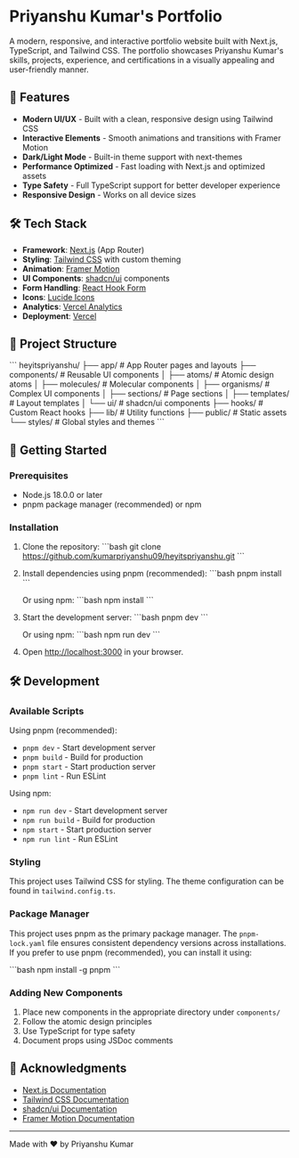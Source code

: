 # Priyanshu Kumar's Portfolio

A modern, responsive, and interactive portfolio website built with Next.js, TypeScript, and Tailwind CSS. The portfolio showcases Priyanshu Kumar's skills, projects, experience, and certifications in a visually appealing and user-friendly manner.

## 🚀 Features

- **Modern UI/UX** - Built with a clean, responsive design using Tailwind CSS
- **Interactive Elements** - Smooth animations and transitions with Framer Motion
- **Dark/Light Mode** - Built-in theme support with next-themes
- **Performance Optimized** - Fast loading with Next.js and optimized assets
- **Type Safety** - Full TypeScript support for better developer experience
- **Responsive Design** - Works on all device sizes

## 🛠️ Tech Stack

- **Framework**: [Next.js](https://nextjs.org/) (App Router)
- **Styling**: [Tailwind CSS](https://tailwindcss.com/) with custom theming
- **Animation**: [Framer Motion](https://www.framer.com/motion/)
- **UI Components**: [shadcn/ui](https://ui.shadcn.com/) components
- **Form Handling**: [React Hook Form](https://react-hook-form.com/)
- **Icons**: [Lucide Icons](https://lucide.dev/)
- **Analytics**: [Vercel Analytics](https://vercel.com/analytics)
- **Deployment**: [Vercel](https://vercel.com/)

## 📁 Project Structure

\`\`\`
heyitspriyanshu/
├── app/                    # App Router pages and layouts
├── components/             # Reusable UI components
│   ├── atoms/             # Atomic design atoms
│   ├── molecules/         # Molecular components
│   ├── organisms/         # Complex UI components
│   ├── sections/          # Page sections
│   ├── templates/         # Layout templates
│   └── ui/                # shadcn/ui components
├── hooks/                 # Custom React hooks
├── lib/                   # Utility functions
├── public/                # Static assets
└── styles/                # Global styles and themes
\`\`\`

## 🚀 Getting Started

### Prerequisites

- Node.js 18.0.0 or later
- pnpm package manager (recommended) or npm

### Installation

1. Clone the repository:
   \`\`\`bash
   git clone https://github.com/kumarpriyanshu09/heyitspriyanshu.git
   \`\`\`

2. Install dependencies using pnpm (recommended):
   \`\`\`bash
   pnpm install
   \`\`\`
   
   Or using npm:
   \`\`\`bash
   npm install
   \`\`\`

3. Start the development server:
   \`\`\`bash
   pnpm dev
   \`\`\`
   
   Or using npm:
   \`\`\`bash
   npm run dev
   \`\`\`

4. Open [http://localhost:3000](http://localhost:3000) in your browser.

## 🛠️ Development

### Available Scripts

Using pnpm (recommended):
- `pnpm dev` - Start development server
- `pnpm build` - Build for production
- `pnpm start` - Start production server
- `pnpm lint` - Run ESLint

Using npm:
- `npm run dev` - Start development server
- `npm run build` - Build for production
- `npm start` - Start production server
- `npm run lint` - Run ESLint

### Styling

This project uses Tailwind CSS for styling. The theme configuration can be found in `tailwind.config.ts`.

### Package Manager

This project uses pnpm as the primary package manager. The `pnpm-lock.yaml` file ensures consistent dependency versions across installations. If you prefer to use pnpm (recommended), you can install it using:

\`\`\`bash
npm install -g pnpm
\`\`\`

### Adding New Components

1. Place new components in the appropriate directory under `components/`
2. Follow the atomic design principles
3. Use TypeScript for type safety
4. Document props using JSDoc comments


## 🙏 Acknowledgments

- [Next.js Documentation](https://nextjs.org/docs)
- [Tailwind CSS Documentation](https://tailwindcss.com/docs)
- [shadcn/ui Documentation](https://ui.shadcn.com/docs)
- [Framer Motion Documentation](https://www.framer.com/motion/)

---

Made with ❤️ by Priyanshu Kumar
